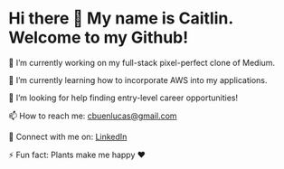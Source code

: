 <h1>Hi there 👋 My name is Caitlin. Welcome to my Github!</h1>

🔭 I’m currently working on my full-stack pixel-perfect clone of Medium.

🌱 I’m currently learning how to incorporate AWS into my applications.

🤔 I’m looking for help finding entry-level career opportunities!

📫 How to reach me: cbuenlucas@gmail.com

👥 Connect with me on: <a href="https://www.linkedin.com/in/caitlin-buen-lucas/">LinkedIn</a>

⚡ Fun fact: Plants make me happy ♥️
